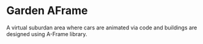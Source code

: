 # Garden AFrame
 A virtual suburdan area where cars are animated via code and buildings are designed using A-Frame library.
